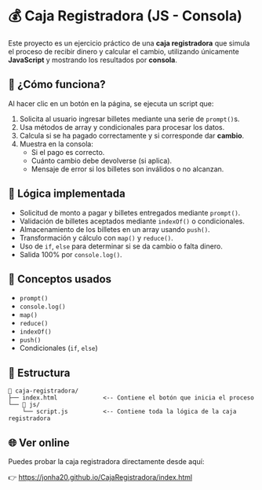 # 💰 Caja Registradora (JS - Consola)

Este proyecto es un ejercicio práctico de una **caja registradora** que simula el proceso de recibir dinero y calcular el cambio, utilizando únicamente **JavaScript** y mostrando los resultados por **consola**.

## 🚀 ¿Cómo funciona?

Al hacer clic en un botón en la página, se ejecuta un script que:

1. Solicita al usuario ingresar billetes mediante una serie de `prompt()`s.
2. Usa métodos de array y condicionales para procesar los datos.
3. Calcula si se ha pagado correctamente y si corresponde dar **cambio**.
4. Muestra en la consola:
   - Si el pago es correcto.
   - Cuánto cambio debe devolverse (si aplica).
   - Mensaje de error si los billetes son inválidos o no alcanzan.

## 🧠 Lógica implementada

- Solicitud de monto a pagar y billetes entregados mediante `prompt()`.
- Validación de billetes aceptados mediante `indexOf()` o condicionales.
- Almacenamiento de los billetes en un array usando `push()`.
- Transformación y cálculo con `map()` y `reduce()`.
- Uso de `if`, `else` para determinar si se da cambio o falta dinero.
- Salida 100% por `console.log()`.

## 🧪 Conceptos usados

- `prompt()`
- `console.log()`
- `map()`
- `reduce()`
- `indexOf()`
- `push()`
- Condicionales (`if`, `else`)

## 📂 Estructura

```plaintext
📁 caja-registradora/
├── index.html             <-- Contiene el botón que inicia el proceso
└── 📁 js/
    └── script.js          <-- Contiene toda la lógica de la caja registradora
```

## 🌐 Ver online

Puedes probar la caja registradora directamente desde aquí:

👉 https://jonha20.github.io/CajaRegistradora/index.html
